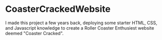 # CoasterCrackedWebsite

I made this project a few years back, deploying some starter HTML, CSS, and Javascript knowledge to create a Roller Coaster Enthusiest website deemed "Coaster Cracked". 
